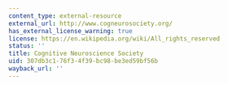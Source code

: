 ```yaml
---
content_type: external-resource
external_url: http://www.cogneurosociety.org/
has_external_license_warning: true
license: https://en.wikipedia.org/wiki/All_rights_reserved
status: ''
title: Cognitive Neuroscience Society
uid: 307db3c1-76f3-4f39-bc98-be3ed59bf56b
wayback_url: ''
---
```

